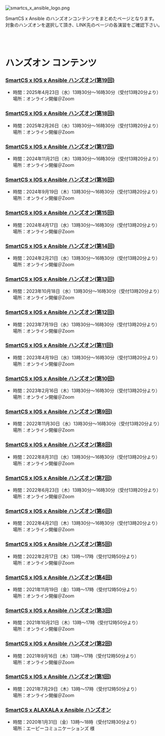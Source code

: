 ![smartcs_x_ansible_logo.png](./smartcs_x_ansible_logo.png)

SmartCS x Ansible のハンズオンコンテンツをまとめたページとなります。  
対象のハンズオンを選択して頂き、LINK先のページの各演習をご確認下さい。  

<br>
<br>

# ハンズオン コンテンツ

### [SmartCS x IOS x Ansible ハンズオン(第19回)](./SmartCSxIOS_short-course/README.md)

- 時間：2025年4月23日（水）13時30分〜16時30分（受付13時20分より）  
場所：オンライン開催＠Zoom

### [SmartCS x IOS x Ansible ハンズオン(第18回)](https://github.com/ssol-smartcs/ansible-handson/blob/2025.02.26/SmartCSxIOS_short-course/README.md)

- 時間：2025年2月26日（水）13時30分〜16時30分（受付13時20分より）  
場所：オンライン開催＠Zoom

### [SmartCS x IOS x Ansible ハンズオン(第17回)](https://github.com/ssol-smartcs/ansible-handson/blob/2024.11.21/SmartCSxIOS_short-course/README.md)

- 時間：2024年11月21日（木）13時30分〜16時30分（受付13時20分より）  
場所：オンライン開催＠Zoom

### [SmartCS x IOS x Ansible ハンズオン(第16回)](https://github.com/ssol-smartcs/ansible-handson/blob/2024.09.19/SmartCSxIOS_short-course/README.md)

- 時間：2024年9月19日（木）13時30分〜16時30分（受付13時20分より）  
場所：オンライン開催＠Zoom

### [SmartCS x IOS x Ansible ハンズオン(第15回)](https://github.com/ssol-smartcs/ansible-handson/blob/2024.04.17/SmartCSxIOS_short-course/README.md)

- 時間：2024年4月17日（水）13時30分〜16時30分（受付13時20分より）  
場所：オンライン開催＠Zoom

### [SmartCS x IOS x Ansible ハンズオン(第14回)](https://github.com/ssol-smartcs/ansible-handson/blob/2024.02.21/SmartCSxIOS_short-course/README.md)

- 時間：2024年2月21日（水）13時30分〜16時30分（受付13時20分より）  
場所：オンライン開催＠Zoom

### [SmartCS x IOS x Ansible ハンズオン(第13回)](https://github.com/ssol-smartcs/ansible-handson/blob/2023.10.18/SmartCSxIOS_short-course/README.md)

- 時間：2023年10月18日（水）13時30分〜16時30分（受付13時20分より）  
場所：オンライン開催＠Zoom

### [SmartCS x IOS x Ansible ハンズオン(第12回)](https://github.com/ssol-smartcs/ansible-handson/blob/2023.07.19/SmartCSxIOS_short-course/README.md)

- 時間：2023年7月19日（水）13時30分〜16時30分（受付13時20分より）  
場所：オンライン開催＠Zoom

### [SmartCS x IOS x Ansible ハンズオン(第11回)](https://github.com/ssol-smartcs/ansible-handson/blob/2023.04.19/SmartCSxIOS_short-course/README.md)

- 時間：2023年4月19日（水）13時30分〜16時30分（受付13時20分より）  
場所：オンライン開催＠Zoom

### [SmartCS x IOS x Ansible ハンズオン(第10回)](https://github.com/ssol-smartcs/ansible-handson/blob/2023.02.16/SmartCSxIOS_short-course/README.md)

- 時間：2023年2月16日（木）13時30分〜16時30分（受付13時20分より）  
場所：オンライン開催＠Zoom

### [SmartCS x IOS x Ansible ハンズオン(第9回)](https://github.com/ssol-smartcs/ansible-handson/blob/2022.11.30/SmartCSxIOS_short-course/README.md)

- 時間：2022年11月30日（水）13時30分〜16時30分（受付13時20分より）  
場所：オンライン開催＠Zoom

### [SmartCS x IOS x Ansible ハンズオン(第8回)](https://github.com/ssol-smartcs/ansible-handson/tree/2022.08.31/SmartCSxIOS_short-course/README.md)

- 時間：2022年8月31日（水）13時30分〜16時30分（受付13時20分より）  
場所：オンライン開催＠Zoom

### [SmartCS x IOS x Ansible ハンズオン(第7回)](https://github.com/ssol-smartcs/ansible-handson/tree/2022.06.23/SmartCSxIOS_short-course/README.md)

- 時間：2022年6月23日（木）13時30分〜16時30分（受付13時20分より）  
場所：オンライン開催＠Zoom

### [SmartCS x IOS x Ansible ハンズオン(第6回)](https://github.com/ssol-smartcs/ansible-handson/blob/2022.04.21/SmartCSxIOS_short-course/README.md)

- 時間：2022年4月21日（木）13時30分〜16時30分（受付13時20分より）  
場所：オンライン開催＠Zoom

### [SmartCS x IOS x Ansible ハンズオン(第5回)](https://github.com/ssol-smartcs/ansible-handson/tree/2022.02.17/SmartCSxIOS/README.md)

- 時間：2022年2月17日（木）13時〜17時（受付12時50分より）  
場所：オンライン開催＠Zoom

### [SmartCS x IOS x Ansible ハンズオン(第4回)](https://github.com/ssol-smartcs/ansible-handson/blob/2021.11.19/SmartCSxIOS/README.md)

- 時間：2021年11月19日（金）13時〜17時（受付12時50分より）  
場所：オンライン開催＠Zoom

### [SmartCS x IOS x Ansible ハンズオン(第3回)](https://github.com/ssol-smartcs/ansible-handson/blob/2021.10.21/SmartCSxIOS/README.md)

- 時間：2021年10月21日（木）13時〜17時（受付12時50分より）  
場所：オンライン開催＠Zoom

### [SmartCS x IOS x Ansible ハンズオン(第2回)](https://github.com/ssol-smartcs/ansible-handson/tree/2021.09.16/SmartCS%C3%97IOS/README.md)

- 時間：2021年9月16日（木）13時〜17時（受付12時50分より）  
場所：オンライン開催＠Zoom

### [SmartCS x IOS x Ansible ハンズオン(第1回)](https://github.com/ssol-smartcs/ansible-handson/blob/2021.07.29/SmartCS%C3%97IOS/README.md)

- 時間：2021年7月29日（木）13時〜17時（受付12時50分より）  
場所：オンライン開催＠Zoom

### [SmartCS x ALAXALA x Ansible ハンズオン](./SmartCSxALAXALA/README.md)

- 時間：2020年1月31日（金）13時〜18時（受付12時30分より）  
場所：エーピーコミュニケーションズ 様
